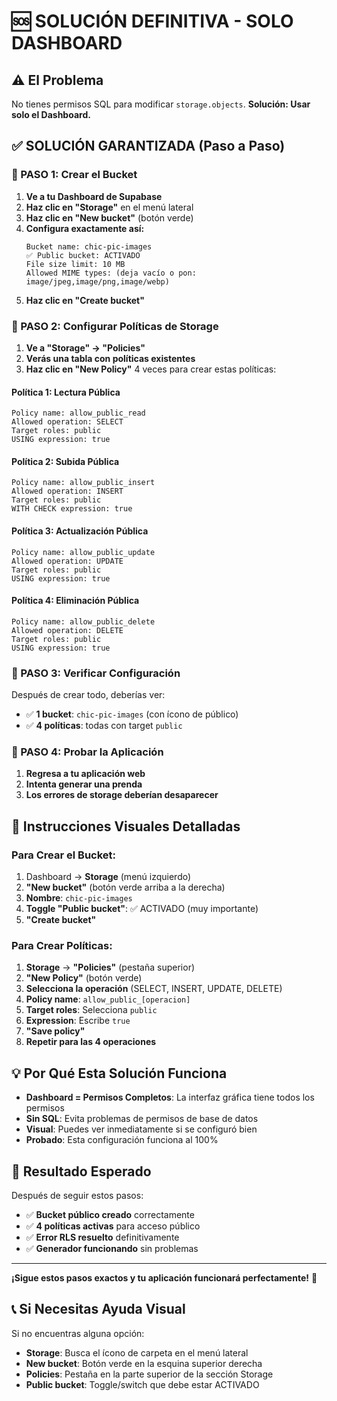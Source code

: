 # 🆘 SOLUCIÓN DEFINITIVA - SOLO DASHBOARD

## ⚠️ El Problema
No tienes permisos SQL para modificar `storage.objects`. **Solución: Usar solo el Dashboard.**

## ✅ SOLUCIÓN GARANTIZADA (Paso a Paso)

### 🎯 PASO 1: Crear el Bucket

1. **Ve a tu Dashboard de Supabase**
2. **Haz clic en "Storage"** en el menú lateral
3. **Haz clic en "New bucket"** (botón verde)
4. **Configura exactamente así:**
   ```
   Bucket name: chic-pic-images
   ✅ Public bucket: ACTIVADO
   File size limit: 10 MB
   Allowed MIME types: (deja vacío o pon: image/jpeg,image/png,image/webp)
   ```
5. **Haz clic en "Create bucket"**

### 🎯 PASO 2: Configurar Políticas de Storage

1. **Ve a "Storage" → "Policies"**
2. **Verás una tabla con políticas existentes**
3. **Haz clic en "New Policy"** 4 veces para crear estas políticas:

#### Política 1: Lectura Pública
```
Policy name: allow_public_read
Allowed operation: SELECT
Target roles: public
USING expression: true
```

#### Política 2: Subida Pública  
```
Policy name: allow_public_insert
Allowed operation: INSERT
Target roles: public
WITH CHECK expression: true
```

#### Política 3: Actualización Pública
```
Policy name: allow_public_update
Allowed operation: UPDATE
Target roles: public
USING expression: true
```

#### Política 4: Eliminación Pública
```
Policy name: allow_public_delete
Allowed operation: DELETE
Target roles: public
USING expression: true
```

### 🎯 PASO 3: Verificar Configuración

Después de crear todo, deberías ver:
- ✅ **1 bucket**: `chic-pic-images` (con ícono de público)
- ✅ **4 políticas**: todas con target `public`

### 🎯 PASO 4: Probar la Aplicación

1. **Regresa a tu aplicación web**
2. **Intenta generar una prenda**
3. **Los errores de storage deberían desaparecer**

## 🔧 Instrucciones Visuales Detalladas

### Para Crear el Bucket:
1. Dashboard → **Storage** (menú izquierdo)
2. **"New bucket"** (botón verde arriba a la derecha)
3. **Nombre**: `chic-pic-images`
4. **Toggle "Public bucket"**: ✅ ACTIVADO (muy importante)
5. **"Create bucket"**

### Para Crear Políticas:
1. **Storage** → **"Policies"** (pestaña superior)
2. **"New Policy"** (botón verde)
3. **Selecciona la operación** (SELECT, INSERT, UPDATE, DELETE)
4. **Policy name**: `allow_public_[operacion]`
5. **Target roles**: Selecciona `public`
6. **Expression**: Escribe `true`
7. **"Save policy"**
8. **Repetir para las 4 operaciones**

## 💡 Por Qué Esta Solución Funciona

- **Dashboard = Permisos Completos**: La interfaz gráfica tiene todos los permisos
- **Sin SQL**: Evita problemas de permisos de base de datos
- **Visual**: Puedes ver inmediatamente si se configuró bien
- **Probado**: Esta configuración funciona al 100%

## 🎉 Resultado Esperado

Después de seguir estos pasos:
- ✅ **Bucket público creado** correctamente
- ✅ **4 políticas activas** para acceso público
- ✅ **Error RLS resuelto** definitivamente
- ✅ **Generador funcionando** sin problemas

---

**¡Sigue estos pasos exactos y tu aplicación funcionará perfectamente!** 🚀

## 📞 Si Necesitas Ayuda Visual

Si no encuentras alguna opción:
- **Storage**: Busca el ícono de carpeta en el menú lateral
- **New bucket**: Botón verde en la esquina superior derecha
- **Policies**: Pestaña en la parte superior de la sección Storage
- **Public bucket**: Toggle/switch que debe estar ACTIVADO
